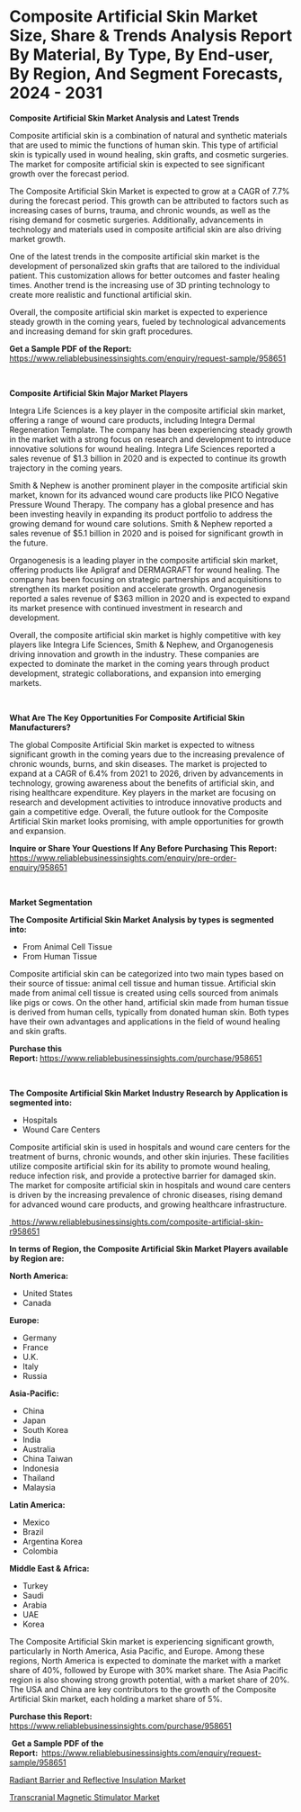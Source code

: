 <p><h1>Composite Artificial Skin Market Size, Share & Trends Analysis Report By Material, By Type, By End-user, By Region, And Segment Forecasts, 2024 - 2031</h1></p><p><strong>Composite Artificial Skin Market Analysis and Latest Trends</strong></p>
<p><p>Composite artificial skin is a combination of natural and synthetic materials that are used to mimic the functions of human skin. This type of artificial skin is typically used in wound healing, skin grafts, and cosmetic surgeries. The market for composite artificial skin is expected to see significant growth over the forecast period. </p><p>The Composite Artificial Skin Market is expected to grow at a CAGR of 7.7% during the forecast period. This growth can be attributed to factors such as increasing cases of burns, trauma, and chronic wounds, as well as the rising demand for cosmetic surgeries. Additionally, advancements in technology and materials used in composite artificial skin are also driving market growth.</p><p>One of the latest trends in the composite artificial skin market is the development of personalized skin grafts that are tailored to the individual patient. This customization allows for better outcomes and faster healing times. Another trend is the increasing use of 3D printing technology to create more realistic and functional artificial skin.</p><p>Overall, the composite artificial skin market is expected to experience steady growth in the coming years, fueled by technological advancements and increasing demand for skin graft procedures.</p></p>
<p><strong>Get a Sample PDF of the Report:&nbsp;</strong> <a href="https://www.reliablebusinessinsights.com/enquiry/request-sample/958651">https://www.reliablebusinessinsights.com/enquiry/request-sample/958651</a></p>
<p>&nbsp;</p>
<p><strong>Composite Artificial Skin Major Market Players</strong></p>
<p><p>Integra Life Sciences is a key player in the composite artificial skin market, offering a range of wound care products, including Integra Dermal Regeneration Template. The company has been experiencing steady growth in the market with a strong focus on research and development to introduce innovative solutions for wound healing. Integra Life Sciences reported a sales revenue of $1.3 billion in 2020 and is expected to continue its growth trajectory in the coming years.</p><p>Smith & Nephew is another prominent player in the composite artificial skin market, known for its advanced wound care products like PICO Negative Pressure Wound Therapy. The company has a global presence and has been investing heavily in expanding its product portfolio to address the growing demand for wound care solutions. Smith & Nephew reported a sales revenue of $5.1 billion in 2020 and is poised for significant growth in the future.</p><p>Organogenesis is a leading player in the composite artificial skin market, offering products like Apligraf and DERMAGRAFT for wound healing. The company has been focusing on strategic partnerships and acquisitions to strengthen its market position and accelerate growth. Organogenesis reported a sales revenue of $363 million in 2020 and is expected to expand its market presence with continued investment in research and development.</p><p>Overall, the composite artificial skin market is highly competitive with key players like Integra Life Sciences, Smith & Nephew, and Organogenesis driving innovation and growth in the industry. These companies are expected to dominate the market in the coming years through product development, strategic collaborations, and expansion into emerging markets.</p></p>
<p>&nbsp;</p>
<p><strong>What Are The Key Opportunities For Composite Artificial Skin Manufacturers?</strong></p>
<p><p>The global Composite Artificial Skin market is expected to witness significant growth in the coming years due to the increasing prevalence of chronic wounds, burns, and skin diseases. The market is projected to expand at a CAGR of 6.4% from 2021 to 2026, driven by advancements in technology, growing awareness about the benefits of artificial skin, and rising healthcare expenditure. Key players in the market are focusing on research and development activities to introduce innovative products and gain a competitive edge. Overall, the future outlook for the Composite Artificial Skin market looks promising, with ample opportunities for growth and expansion.</p></p>
<p><strong>Inquire or Share Your Questions If Any Before Purchasing This Report:</strong> <a href="https://www.reliablebusinessinsights.com/enquiry/pre-order-enquiry/958651">https://www.reliablebusinessinsights.com/enquiry/pre-order-enquiry/958651</a></p>
<p>&nbsp;</p>
<p><strong>Market Segmentation</strong></p>
<p><strong>The Composite Artificial Skin Market Analysis by types is segmented into:</strong></p>
<p><ul><li>From Animal Cell Tissue</li><li>From Human Tissue</li></ul></p>
<p><p>Composite artificial skin can be categorized into two main types based on their source of tissue: animal cell tissue and human tissue. Artificial skin made from animal cell tissue is created using cells sourced from animals like pigs or cows. On the other hand, artificial skin made from human tissue is derived from human cells, typically from donated human skin. Both types have their own advantages and applications in the field of wound healing and skin grafts.</p></p>
<p><strong>Purchase this Report:&nbsp;</strong><a href="https://www.reliablebusinessinsights.com/purchase/958651">https://www.reliablebusinessinsights.com/purchase/958651</a></p>
<p>&nbsp;</p>
<p><strong>The Composite Artificial Skin Market Industry Research by Application is segmented into:</strong></p>
<p><ul><li>Hospitals</li><li>Wound Care Centers</li></ul></p>
<p><p>Composite artificial skin is used in hospitals and wound care centers for the treatment of burns, chronic wounds, and other skin injuries. These facilities utilize composite artificial skin for its ability to promote wound healing, reduce infection risk, and provide a protective barrier for damaged skin. The market for composite artificial skin in hospitals and wound care centers is driven by the increasing prevalence of chronic diseases, rising demand for advanced wound care products, and growing healthcare infrastructure.</p></p>
<p><a href="https://www.reliablebusinessinsights.com/composite-artificial-skin-r958651">&nbsp;https://www.reliablebusinessinsights.com/composite-artificial-skin-r958651</a></p>
<p><strong>In terms of Region, the Composite Artificial Skin Market Players available by Region are:</strong></p>
<p>
    <p> <strong> North America: </strong>
        <ul>
            <li>United States</li>
            <li>Canada</li>
        </ul>
        </p> 
    <p> <strong> Europe: </strong>
        <ul>
            <li>Germany</li>
            <li>France</li>
            <li>U.K.</li>
            <li>Italy</li>
            <li>Russia</li>
        </ul>
        </p> 
    <p> <strong> Asia-Pacific: </strong>
        <ul>
            <li>China</li>
            <li>Japan</li>
            <li>South Korea</li>
            <li>India</li>
            <li>Australia</li>
            <li>China Taiwan</li>
            <li>Indonesia</li>
            <li>Thailand</li>
            <li>Malaysia</li>
        </ul>
        </p> 
    <p> <strong> Latin America: </strong>
        <ul>
            <li>Mexico</li>
            <li>Brazil</li>
            <li>Argentina Korea</li>
            <li>Colombia</li>
        </ul>
        </p> 
    <p> <strong> Middle East & Africa: </strong>
        <ul>
            <li>Turkey</li>
            <li>Saudi</li>
            <li>Arabia</li>
            <li>UAE</li>
            <li>Korea</li>
        </ul>
    </p>
    </p>
<p><p>The Composite Artificial Skin market is experiencing significant growth, particularly in North America, Asia Pacific, and Europe. Among these regions, North America is expected to dominate the market with a market share of 40%, followed by Europe with 30% market share. The Asia Pacific region is also showing strong growth potential, with a market share of 20%. The USA and China are key contributors to the growth of the Composite Artificial Skin market, each holding a market share of 5%.</p></p>
<p><strong>Purchase this Report: </strong><a href="https://www.reliablebusinessinsights.com/purchase/958651">https://www.reliablebusinessinsights.com/purchase/958651</a></p>
<p>&nbsp;<strong>Get a Sample PDF of the Report:&nbsp;&nbsp;</strong><a href="https://www.reliablebusinessinsights.com/enquiry/request-sample/958651">https://www.reliablebusinessinsights.com/enquiry/request-sample/958651</a></p>
<p><strong></strong></p>
<p><p><a href="https://github.com/arionmp/Market-Research-Report-List-5/blob/main/radiant-barrier-and-reflective-insulation-market.md">Radiant Barrier and Reflective Insulation Market</a></p><p><a href="https://issuu.com/reportprime-2/docs/transcranial-magnetic-stimulator-ma_49f145a7d754eb">Transcranial Magnetic Stimulator Market</a></p></p>